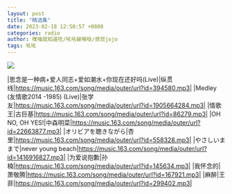```yaml
---
layout: post
title: "精选集"
date: 2023-02-18 12:50:57 +0800
categories: radio
author: 噗嗤就知道吃/吼吼破喉咙/感觉jojo
tags: 吼吼
---
```

![]({{site.baseurl}}/images/cover_20230218.jpg)

|思念是一种病+爱人同志+爱如潮水+你现在还好吗(Live)|纵贯线|https://music.163.com/song/media/outer/url?id=394580.mp3|
|Medley (友情歌2014 -1985) (Live)|张学友|https://music.163.com/song/media/outer/url?id=1905664284.mp3|
|情歌王|古巨基|https://music.163.com/song/media/outer/url?id=86279.mp3|
|OH NO, OH YES!|中森明菜|https://music.163.com/song/media/outer/url?id=22663877.mp3|
|オリビアを聴きながら|杏里|https://music.163.com/song/media/outer/url?id=558328.mp3|
|やさしいままで|never young beach|https://music.163.com/song/media/outer/url?id=1416916827.mp3|
|为爱说抱歉|孙楠|https://music.163.com/song/media/outer/url?id=145634.mp3|
|我怀念的|萧敬腾|https://music.163.com/song/media/outer/url?id=167921.mp3|
|麻醉|王菲|https://music.163.com/song/media/outer/url?id=299402.mp3|

